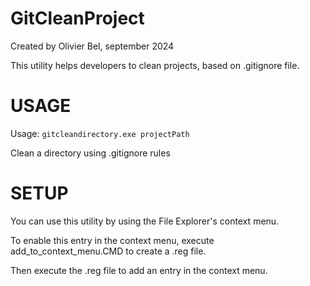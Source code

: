# GitCleanProject

Created by Olivier Bel, september 2024

This utility helps developers to clean projects, based on .gitignore file.

# USAGE

Usage: `gitcleandirectory.exe projectPath`

Clean a directory using .gitignore rules

# SETUP

You can use this utility by using the File Explorer's context menu.

To enable this entry in the context menu, execute add_to_context_menu.CMD to create a .reg file.

Then execute the .reg file to add an entry in the context menu.